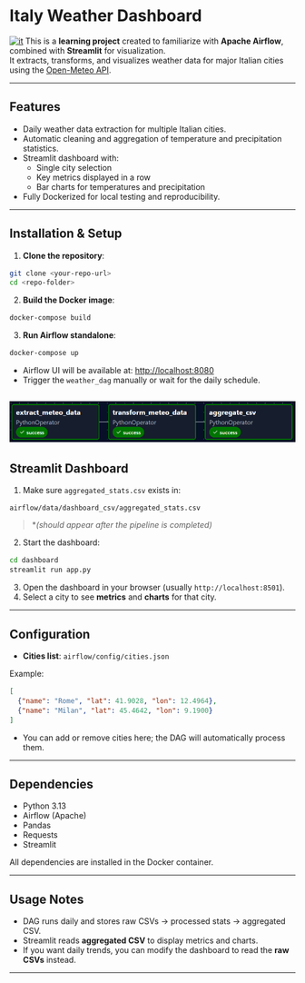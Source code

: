 # Italy Weather Dashboard
[![it](https://img.shields.io/badge/lang-it-red.svg)](README-it.md)
This is a **learning project** created to familiarize with **Apache Airflow**, combined with **Streamlit** for visualization.  
It extracts, transforms, and visualizes weather data for major Italian cities using the [Open-Meteo API](https://open-meteo.com/).


---

## **Features**

- Daily weather data extraction for multiple Italian cities.
- Automatic cleaning and aggregation of temperature and precipitation statistics.
- Streamlit dashboard with:
  - Single city selection
  - Key metrics displayed in a row
  - Bar charts for temperatures and precipitation
- Fully Dockerized for local testing and reproducibility.

---

## **Installation & Setup**

1. **Clone the repository**:

```bash
git clone <your-repo-url>
cd <repo-folder>
```

2. **Build the Docker image**:

```bash
docker-compose build
```

3. **Run Airflow standalone**:

```bash
docker-compose up
```

- Airflow UI will be available at: [http://localhost:8080](http://localhost:8080)  
- Trigger the `weather_dag` manually or wait for the daily schedule.

![airflow_dag](img/weather_dag-graph.png)
---

## **Streamlit Dashboard**

1. Make sure `aggregated_stats.csv` exists in:

```
airflow/data/dashboard_csv/aggregated_stats.csv
```
>**(should appear after the pipeline is completed)*

2. Start the dashboard:

```bash
cd dashboard
streamlit run app.py
```

3. Open the dashboard in your browser (usually `http://localhost:8501`).  
4. Select a city to see **metrics** and **charts** for that city.

---

## **Configuration**

- **Cities list**: `airflow/config/cities.json`  

Example:

```json
[
  {"name": "Rome", "lat": 41.9028, "lon": 12.4964},
  {"name": "Milan", "lat": 45.4642, "lon": 9.1900}
]
```

- You can add or remove cities here; the DAG will automatically process them.

---

## **Dependencies**

- Python 3.13  
- Airflow (Apache)  
- Pandas  
- Requests  
- Streamlit  

All dependencies are installed in the Docker container.

---

## **Usage Notes**

- DAG runs daily and stores raw CSVs → processed stats → aggregated CSV.  
- Streamlit reads **aggregated CSV** to display metrics and charts.  
- If you want daily trends, you can modify the dashboard to read the **raw CSVs** instead.

---
